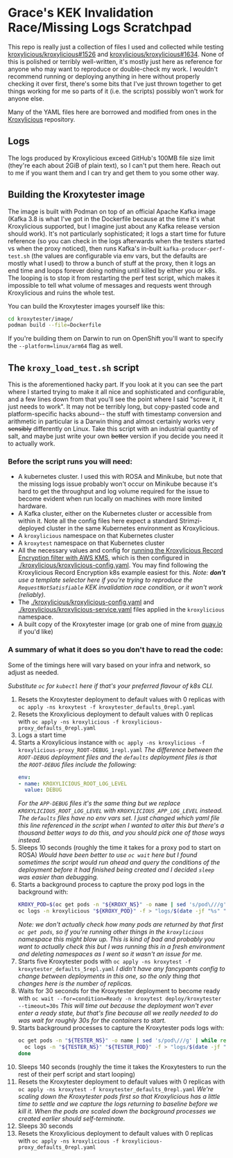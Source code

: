 # Grace's KEK Invalidation Race/Missing Logs Scratchpad

This repo is really just a collection of files I used and collected while testing [kroxylicious/kroxylicious#1526](https://github.com/kroxylicious/kroxylicious/issues/1526) and [kroxylicious/kroxylicious#1634](https://github.com/kroxylicious/kroxylicious/issues/1634). None of this is polished or terribly well-written, it's mostly just here as reference for anyone who may want to reproduce or double-check my work. I wouldn't recommend running or deploying anything in here without properly checking it over first, there's some bits that I've just thrown together to get things working for me so parts of it (i.e. the scripts) possibly won't work for anyone else.

Many of the YAML files here are borrowed and modified from ones in the [Kroxylicious](https://github.com/kroxylicious/kroxylicious) repository.

## Logs

The logs produced by Kroxylicious exceed GitHub's 100MB file size limit (they're each about 2GiB of plain text), so I can't put them here. Reach out to me if you want them and I can try and get them to you some other way.

## Building the Kroxytester image

The image is built with Podman on top of an official Apache Kafka image (Kafka 3.8 is what I've got in the Dockerfile because at the time it's what Kroxylicious supported, but I imagine just about any Kafka release version should work). It's not particularly sophisticated; it logs a start time for future reference (so you can check in the logs afterwards when the testers started vs when the proxy noticed), then runs Kafka's in-built `kafka-producer-perf-test.sh` (the values are configurable via env vars, but the defaults are mostly what I used) to throw a bunch of stuff at the proxy, then it logs an end time and loops forever doing nothing until killed by either you or k8s. The looping is to stop it from restarting the perf test script, which makes it impossible to tell what volume of messages and requests went through Kroxylicious and ruins the whole test.

You can build the Kroxytester images yourself like this:

```sh
cd kroxytester/image/
podman build --file=Dockerfile
```

If you're building them on Darwin to run on OpenShift you'll want to specify the `--platform=linux/arm64` flag as well.

## The `kroxy_load_test.sh` script

This is the aforementioned hacky part. If you look at it you can see the part where I started trying to make it all nice and sophisticated and configurable, and a few lines down from that you'll see the point where I said "screw it, it just needs to work". It may not be terribly long, but copy-pasted code and platform-specific hacks abound-- the stuff with timestamp conversion and arithmetic in particular is a Darwin thing and almost certainly works very ~~sensibly~~ differently on Linux. Take this script with an industrial quantity of salt, and maybe just write your own ~~better~~ version if you decide you need it to actually work.

### Before the script runs you will need:

- A kubernetes cluster. I used this with ROSA and Minikube, but note that the missing logs issue probably won't occur on Minikube because it's hard to get the throughput and log volume required for the issue to become evident when run locally on machines with more limited hardware.
- A Kafka cluster, either on the Kubernetes cluster or accessible from within it. Note all the config files here expect a standard Strimzi-deployed cluster in the same Kubernetes environment as Kroxylicious.
- A `kroxylicious` namespace on that Kubernetes cluster
- A `kroxytest` namespace on that Kubernetes cluster
- All the necessary values and config for [running the Kroxylicious Record Encryption filter with AWS KMS](https://kroxylicious.io/docs/v0.9.0/#assembly-aws-kms-proxy), which is then configured in [./kroxylicious/kroxylicious-config.yaml](./kroxylicious/kroxylicious-config.yaml). You may find following the Kroxylicious Record Encryption k8s example easiest for this. _Note: **don't** use a template selector here if you're trying to reproduce the `RequestNotSatisfiable` KEK invalidation race condition, or it won't work (reliably)._
- The [./kroxylicious/kroxylicious-config.yaml](./kroxylicious/kroxylicious-config.yaml) and [./kroxylicious/kroxylicious-service.yaml](./kroxylicious/kroxylicious-service.yaml) files applied in the `kroxylicious` namespace.
- A built copy of the Kroxytester image (or grab one of mine from [quay.io](quay.io/ggrimwoo/kroxy-perf-test) if you'd like)

### A summary of what it does so you don't have to read the code:

Some of the timings here will vary based on your infra and network, so adjust as needed.

_Substitute `oc` for `kubectl` here if that's your preferred flavour of k8s CLI._

1. Resets the Kroxytester deployment to default values with 0 replicas with `oc apply -ns kroxytest -f kroxytester_defaults_0repl.yaml`
2. Resets the Kroxylicious deployment to default values with 0 replicas with `oc apply -ns kroxylicious -f kroxylicious-proxy_defaults_0repl.yaml`
3. Logs a start time
4. Starts a Kroxylicious instance with `oc apply -ns kroxylicious -f kroxylicious-proxy_ROOT-DEBUG_1repl.yaml`
    _The difference between the `ROOT-DEBUG` deployment files and the `defaults` deployment files is that the `ROOT-DEBUG` files include the following:_
    ```yaml
    env:
    - name: KROXYLICIOUS_ROOT_LOG_LEVEL
      value: DEBUG
    ```
    _For the `APP-DEBUG` files it's the same thing but we replace `KROXYLICIOUS_ROOT_LOG_LEVEL` with `KROXYLICIOUS_APP_LOG_LEVEL` instead. The `defaults` files have no env vars set. I just changed which yaml file this line referenced in the script when I wanted to alter this but there's a thousand better ways to do this, and you should pick one of those ways instead._
5. Sleeps 10 seconds (roughly the time it takes for a proxy pod to start on ROSA)
    _Would have been better to use `oc wait` here but I found sometimes the script would run ahead and query the conditions of the deployment before it had finished being created and I decided `sleep` was easier than debugging._
6. Starts a background process to capture the proxy pod logs in the background with:
    ```sh
    KROXY_POD=$(oc get pods -n "${KROXY_NS}" -o name | sed 's/pod\///g')
    oc logs -n kroxylicious "${KROXY_POD}" -f > "logs/$(date -jf "%s" "${EXEC_START_TIME}" +"%Y%m%d_%H%M%S")_${KROXY_POD}.log" &
    ```
    _Note: we don't actually check how many pods are returned by that first `oc get pods`, so if you're running other things in the `kroxylicious` namespace this might blow up. This is kind of bad and probably you want to actually check this but I was running this in a fresh environment and deleting namespaces as I went so it wasn't an issue for me._
7. Starts five Kroxytester pods with `oc apply -ns kroxytest -f kroxytester_defaults_5repl.yaml`
    _I didn't have any fancypants config to change between deployments in this one, so the only thing that changes here is the number of replicas._
8. Waits for 30 seconds for the Kroxytester deployment to become ready with `oc wait --for=condition=Ready -n kroxytest deploy/kroxytester --timeout=30s`
    _This will time out because the deployment won't ever enter a ready state, but that's fine because all we really needed to do was wait for roughly 30s for the containers to start._
9. Starts background processes to capture the Kroxytester pods logs with:
    ```sh
    oc get pods -n "${TESTER_NS}" -o name | sed 's/pod\///g' | while read -r TESTER_POD; do
      oc logs -n "${TESTER_NS}" "${TESTER_POD}" -f > "logs/$(date -jf "%s" "${EXEC_START_TIME}" +"%Y%m%d_%H%M%S")_${TESTER_POD}.log" &
    done
    ```
10. Sleeps 140 seconds (roughly the time it takes the Kroxytesters to run the rest of their perf script and start looping)
11. Resets the Kroxytester deployment to default values with 0 replicas with `oc apply -ns kroxytest -f kroxytester_defaults_0repl.yaml`
    _We're scaling down the Kroxytester pods first so that Kroxylicious has a little time to settle and we capture the logs returning to baseline before we kill it. When the pods are scaled down the background processes we created earlier should self-terminate._
12. Sleeps 30 seconds
13. Resets the Kroxylicious deployment to default values with 0 replicas with `oc apply -ns kroxylicious -f kroxylicious-proxy_defaults_0repl.yaml`
